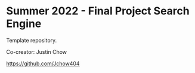 
# Summer 2022 - Final Project Search Engine

Template repository. 

Co-creator: Justin Chow

https://github.com/Jchow404
